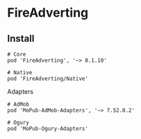 # FireAdverting

## Install

```
# Core
pod 'FireAdverting', '~> 0.1.10'

# Native
pod 'FireAdverting/Native'

```

Adapters
```
# AdMob
pod 'MoPub-AdMob-Adapters', '~> 7.52.0.2'

# Ogury
pod 'MoPub-Ogury-Adapters'

```